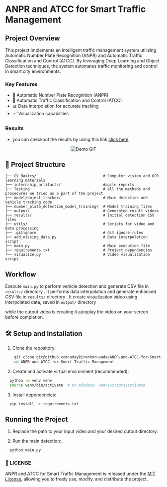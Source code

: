 #  ANPR and ATCC for Smart Traffic Management

##  Project Overview
This project implements an intelligent traffic management system utilizing Automatic Number Plate Recognition (ANPR) and Automatic Traffic Classification and Control (ATCC). By leveraging Deep Learning and Object Detection techniques, the system automates traffic monitoring and control in smart city environments.

### Key Features
- 📝 Automatic Number Plate Recognition (ANPR)
- 🚦 Automatic Traffic Classification and Control (ATCC)
- 📊 Data interpolation for accurate tracking
- 📈 Visualization capabilities

### Results
- you can checkout the results by using this link [click here](https://drive.google.com/file/d/1ZrEksJ87AzWtnCYuIVE8WAEb3p6m1VFQ/view?usp=sharing)


<p align="center">
  <img src="assests/main.gif" alt="Demo GIF" />
</p>

## 📂 Project Structure
```
├── CV_Basics/                              # Computer vision and OCR learning materials
├── internship_artifacts/                   #agile reports
├── Testing                                 # all the methods and procedures we tried as a part of the project
├── model/object_tracker/                   # Main detection and vehicle tracking code
├── number_plate_detection_model_training/  # Model training files
├── output/                                 # Generated result videos
├── results/                                # Initial detection CSV files
├── utils/                                  # Scripts for video and data processing
├── .gitignore                              # Git ignore rules
├── add_missing_data.py                     # Data interpolation script
├── main.py                                 # Main execution file
├── requirements.txt                        # Project dependencies
└── visualize.py                            # Video visualization script
```

##  Workflow
Execute `main.py` to perform vehicle detection and generate CSV file in `results/` directory .
 It performs data interpolation and generate enhanced CSV file in `results/` directory
. It create visualization video using interpolated data, saved in `output/` directory


while the output video is creating it autoplay the video on your screen before completion.

## 🛠️ Setup and Installation
1. Clone the repository:
```bash
    git clone git@github.com:udaykirankoruvada/ANPR-and-ATCC-for-Smart-Traffic-Management.git
    cd ANPR-and-ATCC-for-Smart-Traffic-Management
```

2. Create and activate virtual environment (recommended):
```bash
  python -m venv venv
  source venv/bin/activate  # On Windows: venv\Scripts\activate
```

3. Install dependencies:
```bash
  pip install -r requirements.txt
```


##  Running the Project


1. Replace the path to your input video and your desired output directory.

2. Run the main detection:
```bash
  python main.py
```

### 🪪 LICENSE 
ANPR and ATCC for Smart Traffic Management is released under the [MIT License](LICENSE), allowing you to freely use, modify, and distribute the project.

